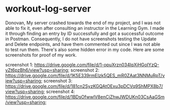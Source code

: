 # workout-log-server

Donovan, 
My server crashed towards the end of my project, and I was not able to fix it, even after consulting an instructor in the Learning Gym. I made it through finding an entry by ID successfully and got a successful outcome in Postman. Consequently, I do not have screenshots testing the Update and Delete endpoints, and have them commented out since I was not able to test run them. There's also some hidden error in my code. Here are some screenshots for proof of my work.

screenshot 1: https://drive.google.com/file/d/1-opuXrzn034lqXjHGoIYzQ-vZt6pzBh6/view?usp=sharing;
screenshot 2: https://drive.google.com/file/d/1K5E339rmEIzk5QES_mR0ZAat3NNMuRpT/view?usp=sharing;
screenshot 3: https://drive.google.com/file/d/181cn2SyzKGQAtOExu3pDCVq9ShMPX8b7/view?usp=sharing;
screenshot 4: https://drive.google.com/file/d/1BDsOfwwlV8enCjZhwJWDUKn03CsAaGSm/view?usp=sharing;
